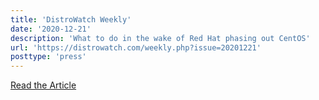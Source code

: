 ```yaml
---
title: 'DistroWatch Weekly'
date: '2020-12-21'
description: 'What to do in the wake of Red Hat phasing out CentOS'
url: 'https://distrowatch.com/weekly.php?issue=20201221'
posttype: 'press'
---
```

[Read the Article](https://distrowatch.com/weekly.php?issue=20201221)